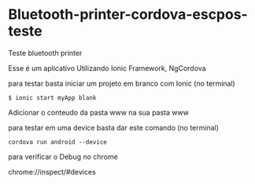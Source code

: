 # Bluetooth-printer-cordova-escpos-teste

Teste bluetooth printer

Esse é um aplicativo Utilizando Ionic Framework, NgCordova

para testar basta iniciar um projeto em branco com Ionic (no terminal)

`$ ionic start myApp blank`

Adicionar o conteudo da pasta www na sua pasta www

para testar em uma device basta dar este comando (no terminal)

`cordova run android --device`

para verificar o Debug no chrome 

chrome://inspect/#devices
